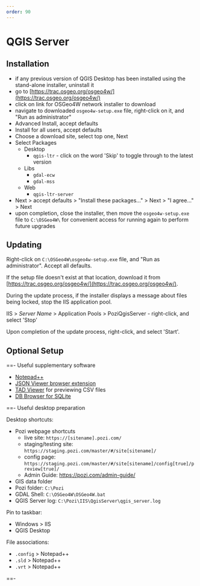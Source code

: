 ```yaml
---
order: 90
---
```


# QGIS Server

## Installation

* if any previous version of QGIS Desktop has been installed using the stand-alone installer, uninstall it
* go to [https://trac.osgeo.org/osgeo4w/](https://trac.osgeo.org/osgeo4w/)
* click on link for OSGeo4W network installer to download
* navigate to downloaded `osgeo4w-setup.exe` file, right-click on it, and "Run as administrator"
* Advanced Install, accept defaults
* Install for all users, accept defaults
* Choose a download site, select top one, Next
* Select Packages
  * Desktop
    * `qgis-ltr` - click on the word 'Skip' to toggle through to the latest version
  * Libs
    * `gdal-ecw`
    * `gdal-mss`
  * Web
    * `qgis-ltr-server`
* Next > accept defaults > "Install these packages..." > Next > "I agree..." > Next
* upon completion, close the installer, then move the `osgeo4w-setup.exe` file to `C:\OSGeo4W\` for convenient access for running again to perform future upgrades

## Updating

Right-click on `C:\OSGeo4W\osgeo4w-setup.exe` file, and "Run as administrator". Accept all defaults.

If the setup file doesn't exist at that location, download it from [https://trac.osgeo.org/osgeo4w/](https://trac.osgeo.org/osgeo4w/).

During the update process, if the installer displays a message about files being locked, stop the IIS application pool.

IIS > *Server Name* > Application Pools > PoziQgisServer - right-click, and select 'Stop'

Upon completion of the update process, right-click, and select 'Start'.

## Optional Setup

==- Useful supplementary software

* [Notepad++](https://notepad-plus-plus.org/downloads/)
* [JSON Viewer browser extension](https://chrome.google.com/webstore/detail/json-viewer/gbmdgpbipfallnflgajpaliibnhdgobh/)
* [TAD Viewer](https://www.tadviewer.com/) for previewing CSV files
* [DB Browser for SQLite](https://sqlitebrowser.org/dl/)

==- Useful desktop preparation

Desktop shortcuts:

* Pozi webpage shortcuts
  * live site: `https://[sitename].pozi.com/`
  * staging/testing site: `https://staging.pozi.com/master/#/site[sitename]/`
  * config page: `https://staging.pozi.com/master/#/site[sitename]/config[true]/preview[true]/`
  * Admin Guide: https://pozi.com/admin-guide/
* GIS data folder
* Pozi folder: `C:\Pozi`
* GDAL Shell: `C:\OSGeo4W\OSGeo4W.bat`
* QGIS Server log: `C:\Pozi\IIS\QgisServer\qgis_server.log`

Pin to taskbar:

* Windows > IIS
* QGIS Desktop

File associations:

* `.config` > Notepad++
* `.sld` > Notepad++
* `.vrt` > Notepad++

==-

